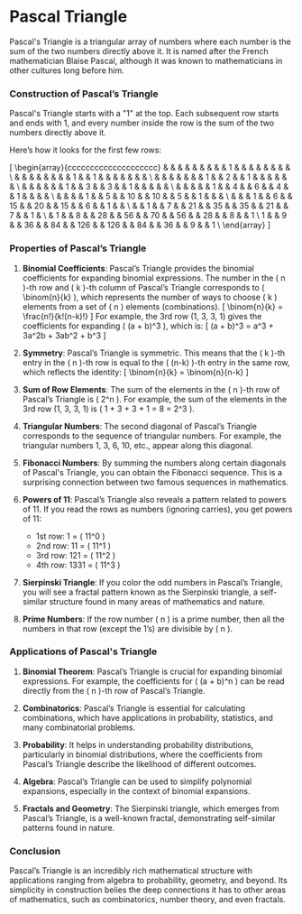 # Pascal Triangle

Pascal's Triangle is a triangular array of numbers where each number is the sum of the two numbers directly above it. It is named after the French mathematician Blaise Pascal, although it was known to mathematicians in other cultures long before him.

### Construction of Pascal’s Triangle

Pascal's Triangle starts with a "1" at the top. Each subsequent row starts and ends with 1, and every number inside the row is the sum of the two numbers directly above it.

Here’s how it looks for the first few rows:

\[
\begin{array}{cccccccccccccccccccc}
& & & & & & & & & 1 & & & & & & & & \\
& & & & & & & & 1 & & 1 & & & & & & & \\
& & & & & & & 1 & & 2 & & 1 & & & & & & \\
& & & & & & 1 & & 3 & & 3 & & 1 & & & & & \\
& & & & & 1 & & 4 & & 6 & & 4 & & 1 & & & & \\
& & & & 1 & & 5 & & 10 & & 10 & & 5 & & 1 & & & \\
& & & 1 & & 6 & & 15 & & 20 & & 15 & & 6 & & 1 & & \\
& & 1 & & 7 & & 21 & & 35 & & 35 & & 21 & & 7 & & 1 & \\
& 1 & & 8 & & 28 & & 56 & & 70 & & 56 & & 28 & & 8 & & 1 \\
1 & & 9 & & 36 & & 84 & & 126 & & 126 & & 84 & & 36 & & 9 & & 1 \\
\end{array}
\]

### Properties of Pascal’s Triangle

1. **Binomial Coefficients**: Pascal’s Triangle provides the binomial coefficients for expanding binomial expressions. The number in the \( n \)-th row and \( k \)-th column of Pascal’s Triangle corresponds to \( \binom{n}{k} \), which represents the number of ways to choose \( k \) elements from a set of \( n \) elements (combinations).
   \[
   \binom{n}{k} = \frac{n!}{k!(n-k)!}
   \]
   For example, the 3rd row (1, 3, 3, 1) gives the coefficients for expanding \( (a + b)^3 \), which is:
   \[
   (a + b)^3 = a^3 + 3a^2b + 3ab^2 + b^3
   \]

2. **Symmetry**: Pascal’s Triangle is symmetric. This means that the \( k \)-th entry in the \( n \)-th row is equal to the \( (n-k) \)-th entry in the same row, which reflects the identity:
   \[
   \binom{n}{k} = \binom{n}{n-k}
   \]

3. **Sum of Row Elements**: The sum of the elements in the \( n \)-th row of Pascal’s Triangle is \( 2^n \). For example, the sum of the elements in the 3rd row (1, 3, 3, 1) is \( 1 + 3 + 3 + 1 = 8 = 2^3 \).

4. **Triangular Numbers**: The second diagonal of Pascal’s Triangle corresponds to the sequence of triangular numbers. For example, the triangular numbers 1, 3, 6, 10, etc., appear along this diagonal.

5. **Fibonacci Numbers**: By summing the numbers along certain diagonals of Pascal's Triangle, you can obtain the Fibonacci sequence. This is a surprising connection between two famous sequences in mathematics.

6. **Powers of 11**: Pascal’s Triangle also reveals a pattern related to powers of 11. If you read the rows as numbers (ignoring carries), you get powers of 11:
   - 1st row: 1 = \( 11^0 \)
   - 2nd row: 11 = \( 11^1 \)
   - 3rd row: 121 = \( 11^2 \)
   - 4th row: 1331 = \( 11^3 \)

7. **Sierpinski Triangle**: If you color the odd numbers in Pascal’s Triangle, you will see a fractal pattern known as the Sierpinski triangle, a self-similar structure found in many areas of mathematics and nature.

8. **Prime Numbers**: If the row number \( n \) is a prime number, then all the numbers in that row (except the 1’s) are divisible by \( n \).

### Applications of Pascal's Triangle

1. **Binomial Theorem**: Pascal’s Triangle is crucial for expanding binomial expressions. For example, the coefficients for \( (a + b)^n \) can be read directly from the \( n \)-th row of Pascal’s Triangle.

2. **Combinatorics**: Pascal’s Triangle is essential for calculating combinations, which have applications in probability, statistics, and many combinatorial problems.

3. **Probability**: It helps in understanding probability distributions, particularly in binomial distributions, where the coefficients from Pascal’s Triangle describe the likelihood of different outcomes.

4. **Algebra**: Pascal’s Triangle can be used to simplify polynomial expansions, especially in the context of binomial expansions.

5. **Fractals and Geometry**: The Sierpinski triangle, which emerges from Pascal’s Triangle, is a well-known fractal, demonstrating self-similar patterns found in nature.

### Conclusion

Pascal’s Triangle is an incredibly rich mathematical structure with applications ranging from algebra to probability, geometry, and beyond. Its simplicity in construction belies the deep connections it has to other areas of mathematics, such as combinatorics, number theory, and even fractals.